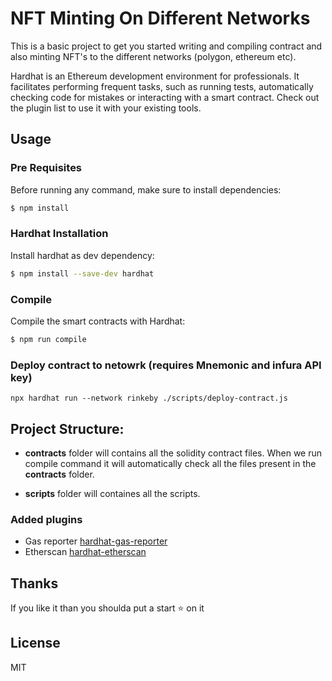 # NFT Minting On Different Networks

This is a basic project to get you started writing and compiling contract and also minting NFT's to the different networks (polygon, ethereum etc).

Hardhat is an Ethereum development environment for professionals. It facilitates performing frequent tasks, such as running tests, automatically checking code for mistakes or interacting with a smart contract. Check out the plugin list to use it with your existing tools.


## Usage

### Pre Requisites

Before running any command, make sure to install dependencies:

```sh
$ npm install
```

### Hardhat Installation

Install hardhat as dev dependency:

```sh
$ npm install --save-dev hardhat
```

### Compile

Compile the smart contracts with Hardhat:

```sh
$ npm run compile
```

### Deploy contract to netowrk (requires Mnemonic and infura API key)

```
npx hardhat run --network rinkeby ./scripts/deploy-contract.js
```

## Project Structure:

- **contracts** folder will contains all the solidity contract files. When we run compile command it will automatically check all the files present in the **contracts** folder.

- **scripts** folder will containes all the scripts.


### Added plugins

- Gas reporter [hardhat-gas-reporter](https://hardhat.org/plugins/hardhat-gas-reporter.html)
- Etherscan [hardhat-etherscan](https://hardhat.org/plugins/nomiclabs-hardhat-etherscan.html)

## Thanks

If you like it than you shoulda put a start ⭐ on it

## License

MIT